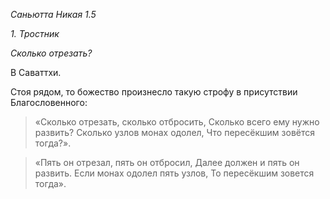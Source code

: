 *Саньютта Никая 1\.5*

*1\. Тростник*

*Сколько отрезать?*

В Саваттхи\.

Стоя рядом, то божество произнесло такую строфу в присутствии Благословенного:

> «Сколько отрезать, сколько отбросить,
> Сколько всего ему нужно развить?
> Сколько узлов монах одолел,
> Что пересёкшим зовётся тогда?»\.

> «Пять он отрезал, пять он отбросил,
> Далее должен и пять он развить\.
> Если монах одолел пять узлов,
> То пересёкшим зовется тогда»\.

